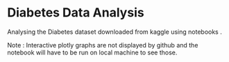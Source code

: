 # Diabetes Data Analysis
Analysing the Diabetes dataset downloaded from kaggle using notebooks .

Note : Interactive plotly graphs are not displayed by github and the notebook will have to be run on local machine to see those. 
